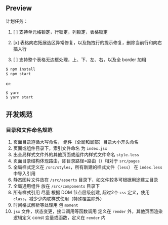 ## Preview

计划任务：

1. [ ] 支持单元格锁定，行锁定，列锁定，表格锁定

2. [x] 表格向右拓展选区异常修复，以及拖拽行的提示修复，删除当前行和向右插入行

3. [ ] 支持整个表格无边框处理，上、下、左、右，以及全 border 加粗


```bash
$ npm install
$ npm start
```

or:

```bash
$ yarn
$ yarn start
```

## 开发规范

### 目录和文件命名规范
1. 页面目录遵循大写命名， 组件（全局和局部）目录大小开头命名
2. 页面或组件目录下，索引文件命名 为 `index.jsx`
3. 出全局样式文件外的其他页面或组件内样式文件命名 `style.less`
4. 页面目录结构体现路由，即目录路径=路由（）相对于 `src/pages`
5. 全局样式定义在 `/src/styles`，所有新建的样式文件（`less`） 在 `index.less` 中导入引用
6. 静态图片文件放在 `/src/asserts` 目录下，如文件较多可根据用途建立目录
7. 全局通用组件 放在 `/src/components` 目录下
8. 所有样式引用 尽量 根据 DOM 节点层级创建, 超过2个 `css` 定义，使用 `class`，减少少内联样式使用（特殊覆盖除外）
9. 时间格式解析等处理用 包 `moment`
10. `jsx` 文件，状态变更，接口调用等函数调用 定义在 `render` 外，其他页面渲染逻辑定义 const 变量或函数，定义在 `render` 内



